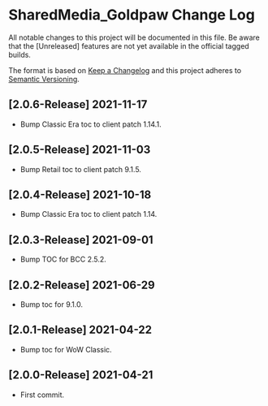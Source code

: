 # SharedMedia_Goldpaw Change Log
All notable changes to this project will be documented in this file. Be aware that the [Unreleased] features are not yet available in the official tagged builds.

The format is based on [Keep a Changelog](http://keepachangelog.com/) 
and this project adheres to [Semantic Versioning](http://semver.org/).

## [2.0.6-Release] 2021-11-17
- Bump Classic Era toc to client patch 1.14.1.

## [2.0.5-Release] 2021-11-03
- Bump Retail toc to client patch 9.1.5.

## [2.0.4-Release] 2021-10-18
- Bump Classic Era toc to client patch 1.14.

## [2.0.3-Release] 2021-09-01
- Bump TOC for BCC 2.5.2.

## [2.0.2-Release] 2021-06-29
- Bump toc for 9.1.0.

## [2.0.1-Release] 2021-04-22
- Bump toc for WoW Classic.

## [2.0.0-Release] 2021-04-21
- First commit.
